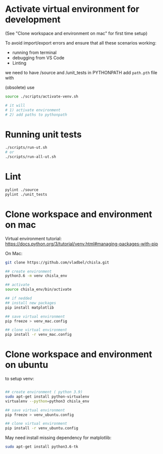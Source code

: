 # Activate virtual environment for development
(See "Clone workspace and environment on mac" for first time setup)

To avoid import/export errors and ensure that all these scenarios working:
- running from terminal
- debugging from VS Code
- Linting

we need to have /source and /unit_tests in PYTHONPATH
add `path.pth` file with 

(obsolete) use 
```bash
source ./scripts/activate-venv.sh

# it will
# 1) activate environment
# 2) add paths to pythonpath
```


# Running unit tests

```bash
./scripts/run-ut.sh
# or
./scripts/run-all-ut.sh
```

# Lint

```bash
pylint ./source
pylint ./unit_tests
```

# Clone workspace and environment on mac

Virtual environment tutorial:
https://docs.python.org/3/tutorial/venv.html#managing-packages-with-pip

On Mac:

```bash
git clone https://github.com/vladbel/chisla.git 

## create environment
python3.6 -m venv chisla_env

## activate
source chisla_env/bin/activate

## if nedded
## install new packages
pip install matplotlib

## save virtual environment
pip freeze > venv_mac.config

## clone virtual environment
pip install -r venv_mac.config
```

# Clone workspace and environment on ubuntu
to setup venv:

```bash

## create environment ( python 3.9)
sudo apt-get install python-virtualenv 
virtualenv --python=python3 chisla_env

## save virtual environment
pip freeze > venv_ubuntu.config

## clone virtual environment
pip install -r venv_ubuntu.config
```

May need install missing dependency for matplotlib:

```bash
sudo apt-get install python3.6-tk
```
